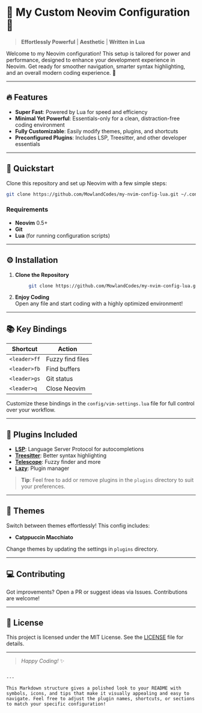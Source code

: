 # 🌌 My Custom Neovim Configuration 🌌

> **Effortlessly Powerful** | **Aesthetic** | **Written in Lua**

Welcome to my Neovim configuration! This setup is tailored for power and performance, designed to enhance your development experience in Neovim. Get ready for smoother navigation, smarter syntax highlighting, and an overall modern coding experience. 🌠

---

## 🔥 Features

- **Super Fast**: Powered by Lua for speed and efficiency
- **Minimal Yet Powerful**: Essentials-only for a clean, distraction-free coding environment
- **Fully Customizable**: Easily modify themes, plugins, and shortcuts
- **Preconfigured Plugins**: Includes LSP, Treesitter, and other developer essentials

---

## 🚀 Quickstart

Clone this repository and set up Neovim with a few simple steps:

```bash
git clone https://github.com/MowlandCodes/my-nvim-config-lua.git ~/.config/nvim
```

### Requirements

- **Neovim** 0.5+
- **Git**
- **Lua** (for running configuration scripts)

---

## ⚙️ Installation

1. **Clone the Repository**  
   ```bash
        git clone https://github.com/MowlandCodes/my-nvim-config-lua.git ~/.config/nvim
   ```

2. **Enjoy Coding**  
Open any file and start coding with a highly optimized environment!

---

## 📚 Key Bindings

| Shortcut               | Action                               |
|------------------------|--------------------------------------|
| `<leader>ff`           | Fuzzy find files                    |
| `<leader>fb`           | Find buffers                        |
| `<leader>gs`           | Git status                          |
| `<leader>q`            | Close Neovim                        |

Customize these bindings in the `config/vim-settings.lua` file for full control over your workflow.

---

## 🧩 Plugins Included

- **[LSP](https://github.com/neovim/nvim-lspconfig)**: Language Server Protocol for autocompletions
- **[Treesitter](https://github.com/nvim-treesitter/nvim-treesitter)**: Better syntax highlighting
- **[Telescope](https://github.com/nvim-telescope/telescope.nvim)**: Fuzzy finder and more
- **[Lazy](https://github.com/folke/lazy.nvim)**: Plugin manager

> **Tip**: Feel free to add or remove plugins in the `plugins` directory to suit your preferences.

---

## 🎨 Themes

Switch between themes effortlessly! This config includes:

- **Catppuccin Macchiato**

Change themes by updating the settings in `plugins` directory.

---

## 💻 Contributing

Got improvements? Open a PR or suggest ideas via Issues. Contributions are welcome!

---

## 📜 License

This project is licensed under the MIT License. See the [LICENSE](./LICENSE) file for details.

---

> _Happy Coding!_ ✨
```

---

This Markdown structure gives a polished look to your README with symbols, icons, and tips that make it visually appealing and easy to navigate. Feel free to adjust the plugin names, shortcuts, or sections to match your specific configuration!
